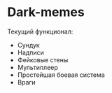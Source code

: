 # Dark-memes
Текущий функционал:
* Сундук
* Надписи
* Фейковые стены
* Мультиплеер
* Простейшая боевая система
* Враги
